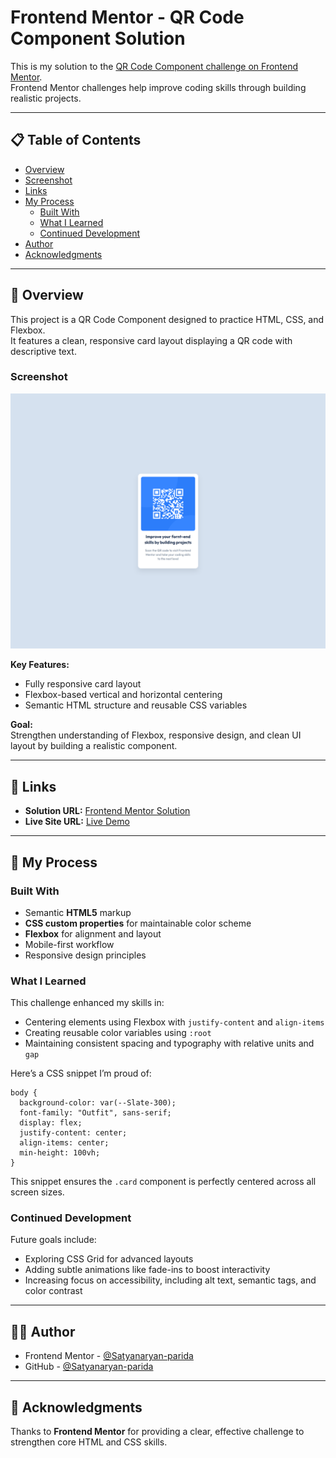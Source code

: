 # Frontend Mentor - QR Code Component Solution

This is my solution to the [QR Code Component challenge on Frontend Mentor](https://www.frontendmentor.io/challenges/qr-code-component-iux_sIO_H).  
Frontend Mentor challenges help improve coding skills through building realistic projects.

---

## 📋 Table of Contents

- [Overview](#overview)
- [Screenshot](#screenshot)
- [Links](#links)
- [My Process](#my-process)
  - [Built With](#built-with)
  - [What I Learned](#what-i-learned)
  - [Continued Development](#continued-development)
- [Author](#author)
- [Acknowledgments](#acknowledgments)

---

## 🧩 Overview

This project is a QR Code Component designed to practice HTML, CSS, and Flexbox.  
It features a clean, responsive card layout displaying a QR code with descriptive text.

### Screenshot

![QR Code Component Screenshot](./screenshot.png)

**Key Features:**  
- Fully responsive card layout  
- Flexbox-based vertical and horizontal centering  
- Semantic HTML structure and reusable CSS variables  

**Goal:**  
Strengthen understanding of Flexbox, responsive design, and clean UI layout by building a realistic component.

---

## 🔗 Links

- **Solution URL:** [Frontend Mentor Solution](https://www.frontendmentor.io/solutions/qr-code-component-main)  
- **Live Site URL:** [Live Demo](https://satyanaryan-parida.github.io/qr-code-component-main/)

---

## 🧠 My Process

### Built With

- Semantic **HTML5** markup  
- **CSS custom properties** for maintainable color scheme  
- **Flexbox** for alignment and layout  
- Mobile-first workflow  
- Responsive design principles  

### What I Learned

This challenge enhanced my skills in:  

- Centering elements using Flexbox with `justify-content` and `align-items`  
- Creating reusable color variables using `:root`  
- Maintaining consistent spacing and typography with relative units and `gap`

Here’s a CSS snippet I’m proud of:

```
body {
  background-color: var(--Slate-300);
  font-family: "Outfit", sans-serif;
  display: flex;
  justify-content: center;
  align-items: center;
  min-height: 100vh;
}
```

This snippet ensures the `.card` component is perfectly centered across all screen sizes.

### Continued Development

Future goals include:  

- Exploring CSS Grid for advanced layouts  
- Adding subtle animations like fade-ins to boost interactivity  
- Increasing focus on accessibility, including alt text, semantic tags, and color contrast  

---

## 👨‍💻 Author

- Frontend Mentor - [@Satyanaryan-parida](https://www.frontendmentor.io/profile/Satyanaryan-parida)  
- GitHub - [@Satyanaryan-parida](https://github.com/Satyanaryan-parida)  

---

## 🏁 Acknowledgments

Thanks to **Frontend Mentor** for providing a clear, effective challenge to strengthen core HTML and CSS skills.
```